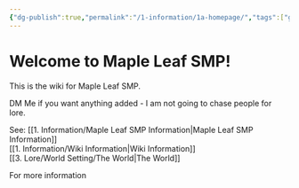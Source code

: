 ```yaml
---
{"dg-publish":true,"permalink":"/1-information/1a-homepage/","tags":["gardenEntry"],"created":"2024-11-25T20:42:32.423-05:00"}
---
```


# Welcome to Maple Leaf SMP!
This is the wiki for Maple Leaf SMP.

DM Me if you want anything added - I am not going to chase people for lore.

See:
[[1. Information/Maple Leaf SMP Information\|Maple Leaf SMP Information]]  
[[1. Information/Wiki Information\|Wiki Information]]  
[[3. Lore/World Setting/The World\|The World]]

For more information